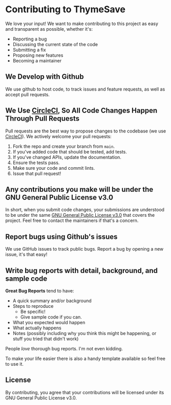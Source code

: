 # Contributing to ThymeSave
We love your input! We want to make contributing to this project as easy and transparent as possible, whether it's:

- Reporting a bug
- Discussing the current state of the code
- Submitting a fix
- Proposing new features
- Becoming a maintainer

## We Develop with Github
We use github to host code, to track issues and feature requests, as well as accept pull requests.

## We Use [CircleCI](https://circleci.com/product/), So All Code Changes Happen Through Pull Requests
Pull requests are the best way to propose changes to the codebase (we use [CircleCI](https://circleci.com/product/)). We actively welcome your pull requests:

1. Fork the repo and create your branch from `main`.
2. If you've added code that should be tested, add tests.
3. If you've changed APIs, update the documentation.
4. Ensure the tests pass.
5. Make sure your code and commit lints.
6. Issue that pull request!

## Any contributions you make will be under the GNU General Public License v3.0
In short, when you submit code changes, your submissions are understood to be under the same [GNU General Public License v3.0](http://choosealicense.com/licenses/gpl-3.0/) that covers the project. Feel free to contact the maintainers if that's a concern.

## Report bugs using Github's issues
We use GitHub issues to track public bugs. Report a bug by opening a new issue, it's that easy!

## Write bug reports with detail, background, and sample code

**Great Bug Reports** tend to have:

- A quick summary and/or background
- Steps to reproduce
    - Be specific!
    - Give sample code if you can.
- What you expected would happen
- What actually happens
- Notes (possibly including why you think this might be happening, or stuff you tried that didn't work)

People *love* thorough bug reports. I'm not even kidding.

To make your life easier there is also a handy template available so feel free to use it.

## License
By contributing, you agree that your contributions will be licensed under its GNU General Public License v3.0.
